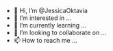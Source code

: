 - 👋 Hi, I’m @JessicaOktavia
- 👀 I’m interested in ...
- 🌱 I’m currently learning ...
- 💞️ I’m looking to collaborate on ...
- 📫 How to reach me ...

<!---
JessicaOktavia/JessicaOktavia is a ✨ special ✨ repository because its `README.md` (this file) appears on your GitHub profile.
You can click the Preview link to take a look at your changes.
--->
